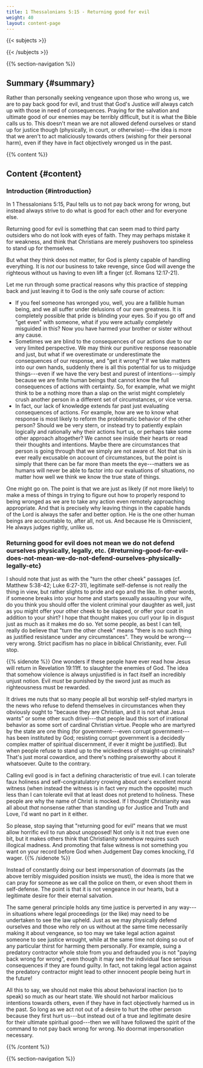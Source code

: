 ```yaml
---
title: 1 Thessalonians 5:15 - Returning good for evil
weight: 40
layout: content-page
---
```


{{< subjects >}}

{{< /subjects >}}

{{% section-navigation %}}

<!-- ## Video {#video}

{{% video
videoId=""

videoPlaylist=""

slides="https://bibledocs.org/slides/"
%}} -->

## Summary {#summary}

Rather than personally seeking vengeance upon those who wrong us, we are to pay back good for evil, and trust that God's Justice *will* always catch up with those in need of consequences. Praying for the salvation and ultimate good of our enemies may be terribly difficult, but it is what the Bible calls us to. This doesn't mean we are not allowed defend ourselves or stand up for justice though (physically, in court, or otherwise)---the idea is more that we aren't to act maliciously towards others (wishing for their personal harm), even if they have in fact objectively wronged us in the past.

<!-- ## Timestamps {#timestamps} -->

{{% content %}}

## Content {#content}

<!-- --- -->

### Introduction {#introduction}

In 1 Thessalonians 5:15, Paul tells us to not pay back wrong for wrong, but instead always strive to do what is good for each other and for everyone else.

Returning good for evil is something that can seem mad to third party outsiders who do not look with eyes of faith. They may perhaps mistake it for weakness, and think that Christians are merely pushovers too spineless to stand up for themselves.

But what they think does not matter, for God is plenty capable of handling everything. It is *not* our business to take revenge, since God will avenge the righteous without us having to even lift a finger (cf. Romans 12:17-21).

Let me run through some practical reasons why this practice of stepping back and just leaving it to God is the only safe course of action:

- If you feel someone has wronged you, well, you are a fallible human being, and we all suffer under delusions of our own greatness. It is completely possible that pride is blinding your eyes. So if you go off and "get even" with someone, what if *you* were actually completely misguided in this? Now you have harmed your brother or sister without any cause.
- Sometimes we are blind to the consequences of our actions due to our very limited perspective. We may think our punitive response reasonable and just, but what if we overestimate or underestimate the consequences of our response, and "get it wrong"? If we take matters into our own hands, suddenly there is all this potential for us to misjudge things---even if we have the very best and purest of intentions---simply because we are finite human beings that cannot know the full consequences of actions with certainty. So, for example, what we might think to be a nothing more than a slap on the wrist might completely crush another person in a different set of circumstances, or vice versa.
- In fact, our lack of knowledge extends far past just evaluating consequences of actions. For example, how are we to know what response is most likely to reform the problematic behavior of the other person? Should we be very stern, or instead try to patiently explain logically and rationally why their actions hurt us, or perhaps take some other approach altogether? We cannot see inside their hearts or read their thoughts and intentions. Maybe there are circumstances that person is going through that we simply are not aware of. Not that sin is ever really excusable on account of circumstances, but the point is simply that there can be far more than meets the eye---matters we as humans will never be able to factor into our evaluations of situations, no matter how well we think we know the true state of things.

One might go on. The point is that we are just as likely (if not more likely) to make a mess of things in trying to figure out how to properly respond to being wronged as we are to take any action even remotely approaching appropriate. And that is precisely why leaving things in the capable hands of the Lord is always the safer and better option. He is the one other human beings are accountable to, after all, not us. And because He is Omniscient, He always judges rightly, unlike us.

### Returning good for evil does not mean we do not defend ourselves physically, legally, etc. {#returning-good-for-evil-does-not-mean-we-do-not-defend-ourselves-physically-legally-etc}

I should note that just as with the "turn the other cheek" passages (cf. Matthew 5:38-42; Luke 6:27-31), legitimate self-defense is not really the thing in view, but rather slights to pride and ego and the like. In other words, if someone breaks into your home and starts sexually assaulting your wife, do you think you should offer the violent criminal your daughter as well, just as you might offer your other cheek to be slapped, or offer your coat in addition to your shirt? I hope that thought makes you curl your lip in disgust just as much as it makes me do so. Yet some people, as best I can tell, really do believe that "turn the other cheek" means "there is no such thing as justified resistance under any circumstances". They would be wrong---very wrong. Strict pacifism has no place in biblical Christianity, ever. Full stop.
  
{{% sidenote %}}
One wonders if these people have ever read how Jesus will return in Revelation 19:11ff. to slaughter the enemies of God. The idea that somehow violence is always unjustified is in fact itself an incredibly unjust notion. Evil *must* be punished by the sword just as much as righteousness must be rewarded.

It drives me nuts that so many people all but worship self-styled martyrs in the news who refuse to defend themselves in circumstances when they obviously ought to "because they are Christian, and it is not what Jesus wants" or some other such drivel---that people laud this sort of irrational behavior as some sort of cardinal Christian virtue. People who are martyred by the state are one thing (for government---even corrupt government---has been instituted by God; resisting corrupt government is a decidedly complex matter of spiritual discernment, if ever it might be justified). But when people refuse to stand up to the wickedness of straight-up criminals? That's just moral cowardice, and there's nothing praiseworthy about it whatsoever. Quite to the contrary.

Calling evil good is in fact a defining characteristic of true evil. I can tolerate faux holiness and self-congratulatory crowing about one's excellent moral witness (when instead the witness is in fact very much the opposite) much less than I can tolerate evil that at least does not pretend to holiness. These people are why the name of Christ is mocked. If I thought Christianity was all about *that* nonsense rather than standing up for Justice and Truth and Love, I'd want no part in it either.

So please, stop saying that "returning good for evil" means that we must allow horrific evil to run about unopposed! Not only is it not true even one bit, but it makes others think that Christianity somehow requires such illogical madness. And promoting that false witness is not something you want on your record before God when Judgement Day comes knocking, I'd wager.
{{% /sidenote %}}

Instead of constantly doing our best impersonation of doormats (as the above terribly misguided position insists we must), the idea is more that we can pray for someone as we call the police on them, or even shoot them in self-defense. The point is that it is not vengeance in our hearts, but a legitimate desire for their eternal salvation.

The same general principle holds any time justice is perverted in any way---in situations where legal proceedings (or the like) may need to be undertaken to see the law upheld. Just as we may physically defend ourselves and those who rely on us without at the same time necessarily making it about vengeance, so too may we take legal action against someone to see justice wrought, while at the same time not doing so out of any particular thirst for harming them personally. For example, suing a predatory contractor whole stole from you and defrauded you is not "paying back wrong for wrong", even though it may see the individual face serious consequences if they are found guilty. In fact, not taking legal action against the predatory contractor might lead to other innocent people being hurt in the future!

All this to say, we should not make this about behavioral inaction (so to speak) so much as our heart state. We should not harbor malicious intentions towards others, even if they have in fact objectively harmed us in the past. So long as we act not out of a desire to hurt the other person because they first hurt us---but instead out of a true and legitimate desire for their ultimate spiritual good---then we will have followed the spirit of the command to not pay back wrong for wrong. No doormat impersonation necessary.

{{% /content %}}


<!-- {{% transcript %}}

## Video/audio transcript {#video-audio-transcript}



{{% /transcript %}} -->

{{% section-navigation %}}
